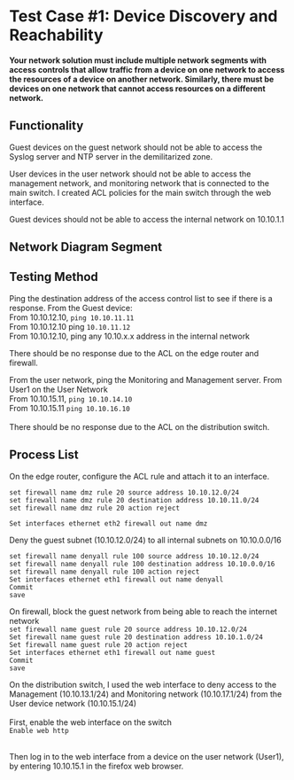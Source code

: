 # Test Case #1: Device Discovery and Reachability 
#### Your network solution must include multiple network segments with access controls that allow traffic from a device on one network to access the resources of a device on another network. Similarly, there must be devices on one network that cannot access resources on a different network.

## Functionality
Guest devices on the guest network should not be able to access the Syslog server and NTP server in the demilitarized zone.  

User devices in the user network should not be able to access the management network, and monitoring network that is connected to the main switch. I created ACL policies for the main switch through the web interface.  

Guest devices should not be able to access the internal network on 10.10.1.1  

## Network Diagram Segment

## Testing Method
Ping the destination address of the access control list to see if there is a response. From the Guest device:  
From 10.10.12.10, `ping 10.10.11.11`  
From 10.10.12.10 ping `10.10.11.12`  
From 10.10.12.10, ping any 10.10.x.x address in the internal network  

There should be no response due to the ACL on the edge router and firewall.  

From the user network, ping the Monitoring and Management server. From User1 on the User Network  
From 10.10.15.11, `ping 10.10.14.10`  
From 10.10.15.11 `ping 10.10.16.10`  
<br>
There should be no response due to the ACL on the distribution switch.  


## Process List

On the edge router, configure the ACL rule and attach it to an interface.

`set firewall name dmz rule 20 source address 10.10.12.0/24`  
`set firewall name dmz rule 20 destination address 10.10.11.0/24`  
`set firewall name dmz rule 20 action reject`  

`Set interfaces ethernet eth2 firewall out name dmz`  


Deny the guest subnet (10.10.12.0/24) to all internal subnets on 10.10.0.0/16  

`set firewall name denyall rule 100 source address 10.10.12.0/24`  
`set firewall name denyall rule 100 destination address 10.10.0.0/16`  
`set firewall name denyall rule 100 action reject`  
`Set interfaces ethernet eth1 firewall out name denyall`  
`Commit`  
`save`  




On firewall, block the guest network from being able to reach the internet network  
`set firewall name guest rule 20 source address 10.10.12.0/24`  
`Set firewall name guest rule 20 destination address 10.10.1.0/24`  
`Set firewall name guest rule 20 action reject`  
`Set interfaces ethernet eth1 firewall out name guest`  
`Commit`  
`save`  




On the distribution switch, I used the web interface to deny access to the Management (10.10.13.1/24) and Monitoring network (10.10.17.1/24) from the User device network (10.10.15.1/24)
<br>  
First, enable the web interface on the switch  
 `Enable web http`  
 <br>
 
Then log in to the web interface from a device on the user network (User1), by entering 10.10.15.1 in the firefox web browser.






